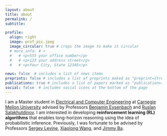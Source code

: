 ```yaml
---
layout: about
title: about
permalink: /
subtitle: 

profile:
  align: right
  image: prof_pic.jpeg
  image_circular: true # crops the image to make it circular
  # more_info: # >
  #   # <p>555 your office number</p>
  #   # <p>123 your address street</p>
  #   # <p>Your City, State 12345</p>

news: false  # includes a list of news items
preprints: false # includes a list of preprints maked as "preprint={true}"
publications: true # includes a list of papers marked as "publication={true}"
social: false  # includes social icons at the bottom of the page
---
```

I am a Master student in [Electrical and Computer Engineering](https://www.ece.cmu.edu/) at [Carnegie Mellon University](https://www.cmu.edu/) advised by Professors [Benjamin Eysenbach](https://ben-eysenbach.github.io/) and [Ruslan Salakhutdinov](http://www.cs.cmu.edu/~rsalakhu/). I am interested in developing <b>reinforcement learning (RL) algorithms</b> that enables long-horizon reasoning using the idea of probabilistic inference. Previously, I was fortunate to be advised by Professors [Sergey Levine](https://people.eecs.berkeley.edu/~svlevine/), [Xiaolong Wang](https://xiaolonw.github.io/), and [Jimmy Ba](https://jimmylba.github.io/).